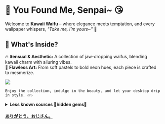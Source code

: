 # 🌸 You Found Me, Senpai~ 😘  

Welcome to **Kawaii Waifu** – where elegance meets temptation, and every wallpaper whispers, *"Take me, I’m yours~"* 💋  

## 💖 What's Inside?  
🔥 **Sensual & Aesthetic:** A collection of jaw-dropping waifus, blending kawaii charm with alluring vibes.  
🎨 **Flawless Art:** From soft pastels to bold neon hues, each piece is crafted to mesmerize.    


![](https://github.com/JoydeepMallick/Wallpapers/blob/main/KawaiiWaifu/Momo%20Velia%20Deviluke%20HD%20Wallpaper%20-%20To%20Love-Ru%20Smile.png?raw=true)

    Enjoy the collection, indulge in the beauty, and let your desktop drip in style. 🔥✨  


<details><summary> <b> Less known sources 💎hidden gems🤫 </b></summary>
This section is exclusively for genuine waifu connoisseurs who truly appreciate artistry 🧐 - casual browsers likely won't even notice these treasures!

- [Danbooru](https://danbooru.donmai.us/posts/9000730?q=2girls), [yande.re](https://yande.re/post/show/826223), [gelbooru](https://gelbooru.com/index.php?page=post&s=view&id=8005564): where artists's true creativity comes to life. ⚠️<b>Warning</b>: NSFW content present, so be cautious!

- [zerochan.net](https://www.zerochan.net/) : anime imageboard, korean website

- [anime.rule34.world](https://anime.rule34.world/post/317043) : anime imageboard, ⚠️<b>Warning</b>: NSFW content present, so be cautious!

- [artstation](https://www.artstation.com/user-395872)



</details>

#### <abbr title="Arigatō, ojisan"> ありがとう、おじさん。 </abbr>

